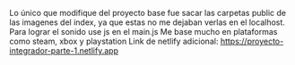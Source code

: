 Lo único que modifique del proyecto base fue sacar las carpetas public de las imagenes del index, ya que estas no me dejaban verlas en el localhost.
Para lograr el sonido use js en el main.js
Me base mucho en plataformas como steam, xbox y playstation
Link de netlify adicional:
 https://proyecto-integrador-parte-1.netlify.app
